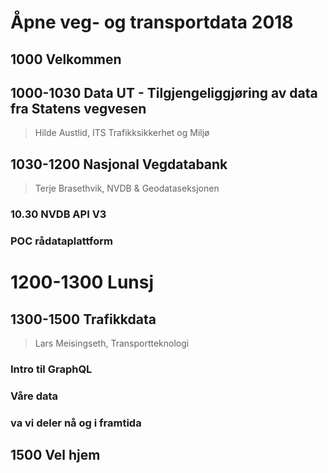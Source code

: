 # Åpne veg- og transportdata 2018

## 1000 Velkommen

## 1000-1030 Data UT - Tilgjengeliggjøring av data fra Statens vegvesen
> Hilde Austlid, ITS Trafikksikkerhet og Miljø

## 1030-1200 Nasjonal Vegdatabank
> Terje Brasethvik, NVDB & Geodataseksjonen
### 10.30 NVDB API V3
### POC rådataplattform

# 1200-1300 Lunsj

## 1300-1500 Trafikkdata
> Lars Meisingseth, Transportteknologi

### Intro til GraphQL
###	Våre data 
### va vi deler nå og i framtida

## 1500 Vel hjem
